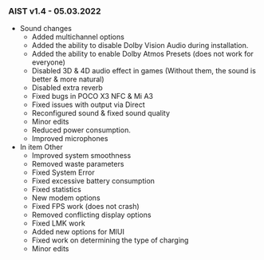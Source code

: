 ### AIST v1.4 - 05.03.2022

* Sound changes
  * Added multichannel options
  * Added the ability to disable Dolby Vision Audio during installation.
  * Added the ability to enable Dolby Atmos Presets (does not work for everyone)
  * Disabled 3D & 4D audio effect in games (Without them, the sound is better & more natural)
  * Disabled extra reverb
  * Fixed bugs in POCO X3 NFC & Mi A3
  * Fixed issues with output via Direct
  * Reconfigured sound & fixed sound quality
  * Minor edits
  * Reduced power consumption.
  * Improved microphones 
* In item Other
  * Improved system smoothness
  * Removed waste parameters 
  * Fixed System Error
  * Fixed excessive battery consumption
  * Fixed statistics
  * New modem options
  * Fixed FPS work (does not crash)
  * Removed conflicting display options
  * Fixed LMK work
  * Added new options for MIUI
  * Fixed work on determining the type of charging
  * Minor edits 

